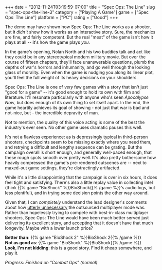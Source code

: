 +++
date = "2012-11-24T03:19:59-07:00"
title = "Spec Ops: The Line"
slug = "spec-ops-the-line-3"
category = ["Playing A Game"]
game = ["Spec Ops: The Line"]
platform = ["PC"]
rating = ["Good"]
+++

The demo may have shown how Spec Ops: The Line works as a shooter, but it <i>didn't</i> show how it works as an interactive story.  Sure, the mechanics are fine, and fairly competent.  But the real "meat" of the game isn't how it plays at all -- it's how the game plays <i>you</i>.

In the game's opening, Nolan North and his two buddies talk and act like they could be in any stereotypical modern military movie.  But over the course of fifteen chapters, they'll face unanswerable questions, plumb the depths of war's horrors and inhumanity, and go well through the looking glass of morality.  Even when the game is nudging you along its linear plot, you'll feel the full weight of its heavy decisions on your shoulders.

Spec Ops: The Line is one of <i>very</i> few games with a story that isn't just "good for a game" -- it's good enough to hold its own with film and literature.  It'll resonate particularly with anyone who's seen <i>Apocalypse Now</i>, but does enough of its own thing to set itself apart.  In the end, the game heartily achieves its goal of showing - not just that war is bad and not-nice, but - the incredible depravity of man.

Not to mention, the quality of this voice acting is some of the best the industry's ever seen.  No other game uses dramatic pauses this well.

It's not a flawless experience: as is depressingly typical in third-person shooters, checkpoints seem to be missing exactly where you need them, and retrying a difficult and lengthy sequence can be grating.  But the campaign overall is short enough, and generally well-paced enough, that these rough spots smooth over pretty well.  It's also pretty bothersome how heavily compressed the game's pre-rendered cutscenes are -- next to maxed-out game settings, they're distractingly artifacted.

While it's a little disappointing that the campaign is over in six hours, it does feel tight and satisfying.  There's also a little replay value in collecting intel (think {{% game "BioShock" %}}BioShock{{% /game %}}'s audio logs, but less plentiful), and in trying some decision points the other way around.

Given that, I can <i>completely</i> understand the lead designer's comments about how <a href="http://www.joystiq.com/2012/08/29/spec-ops-the-line-dev-brands-games-multiplayer-a-waste-of-mon/">utterly unnecessary</a> the outsourced multiplayer mode was.  Rather than hopelessly trying to compete with best-in-class multiplayer shooters, Spec Ops: The Line would have been much better served just delivering its excellent story, and accepting that it doesn't have that much longevity.  Maybe with a lower launch price?

<b>Better than</b>: {{% game "BioShock 2" %}}BioShock 2{{% /game %}}  
<b>Not as good as</b>: {{% game "BioShock" %}}BioShock{{% /game %}}  
<b>Look, I'm not kidding</b>: this is a good story.  Find it cheap somewhere, and play it.

<i>Progress: Finished on "Combat Ops" (normal)</i>